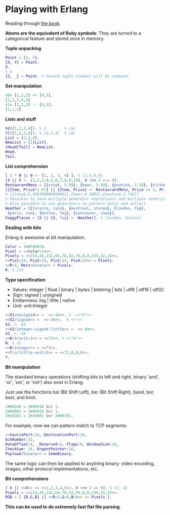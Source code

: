 # Playing with Erlang

Reading through [the book](http://learnyousomeerlang.com/starting-out-for-real).

**Atoms are the equivalent of Ruby symbols**: They are turned to a categorical
feature and stored once in memory.

**Tuple unpacking**

```erlang
Point = {4, 5}.
{X, Y} = Point.
X.
% 4
{Z, _} = Point. % Second tuple element will be unbound.
```

**Set manipulation**

```erlang
40> [1,2,3] ++ [4,5].
[1,2,3,4,5]
41> [1,2,3] -- [4,5].
[1,2,3]
```


**Lists and stuff**

```erlang
hd([1,2,3,4]). % 1        % car
tl([1,2,3,4]). % [2,3,4]  % cdr
List = [2,3,4].
NewList = [1|List].
[Head|Tail] = NewList.
Head.
Tail.
```

**List comprehension**

```erlang
[ 2 * N || N <- [1, 2, 3, 4] ]. % [2,4,6,8]
[X || X <- [1,2,3,4,5,6,7,8,9,10], X rem 2 =:= 0].
RestaurantMenu = [{steak, 5.99}, {beer, 3.99}, {poutine, 3.50}, {kitten, 20.99}, {water, 0.00}].
[{Item, Price*1.07} || {Item, Price} <- RestaurantMenu, Price >= 3, Price =< 10].
% [{steak,6.409300000000001},{beer,4.2693},{poutine,3.745}]
% Possible to have multiple generator expressions and multiple conditions.
% Also possible to use generators to pattern match and extract.
Weather = [{toronto, rain}, {montreal, storms}, {london, fog},
 {paris, sun}, {boston, fog}, {vancouver, snow}].
FoggyPlaces = [X || {X, fog} <- Weather]. % [london, boston]
```

**Dealing with bits**

Erlang is awesome at bit manipulation.

```erlang
Color = 16#F09A29.
Pixel = <<Color:24>>.
Pixels = <<213,45,132,64,76,32,76,0,0,234,32,15>>.
<<Pix1:24, Pix2:24, Pix3:24, Pix4:24>> = Pixels.
<<R:8, Rest/binary>> = Pixels.
R. % 213
```

**Type specification**

* Values: integer | float | binary | bytes | bitstring | bits | utf8 | utf16 | utf32
* Sign: signed | unsigned
* Endianness: big | little | native
* Unit: unit:Integer

```erlang
<<X1/unsigned>> =  <<-44>>. %  <<"Ô">>
<<X2/signed>> =  <<-44>>.  % <<">>
X2. % -44
<<X2/integer-signed-little>> =  <<-44>>.
X2. % -44
<<N:8/unit:1>> = <<72>>. % <<"H">>
N. % 72
<<N/integer>> = <<72>>.
<<Y:4/little-unit:8>> = <<72,0,0,0>>.  
Y. 
```

**Bit manipulation**

The standard binary operations (shifting bits to left and right, binary 'and',
'or', 'xor', or 'not') also exist in Erlang.

Just use the functions bsl (Bit Shift Left), bsr (Bit Shift Right),
band, bor, bxor, and bnot.

```erlang
2#00100 = 2#00010 bsl 1.
2#00001 = 2#00010 bsr 1.
2#10101 = 2#10001 bor 2#00101.
```

For example, now we can pattern match to TCP segments:

```erlang
<<SourcePort:16, DestinationPort:16,
AckNumber:32,
DataOffset:4, _Reserved:4, Flags:8, WindowSize:16,
CheckSum: 16, UrgentPointer:16,
Payload/binary>> = SomeBinary.
```

The same logic can then be applied to anything binary:
video encoding, images, other protocol implementations, etc.

**Bit comprehensions**

```erlang
[ X || <<X>> <= <<1,2,3,4,5>>, X rem 2 == 0]. % [2, 4]
Pixels = <<213,45,132,64,76,32,76,0,0,234,32,15>>.
RGB = [ {R,G,B} || <<R:8,G:8,B:8>> <= Pixels ].
```

**This can be used to do extremely fast flat file parsing**.



